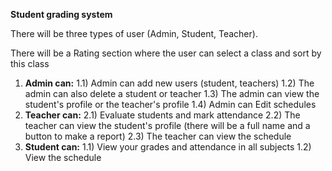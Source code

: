 **Student grading system**

There will be three types of user (Admin, Student, Teacher).

There will be a Rating section where the user can select a class and sort by this class

1. **Admin can:**
1.1) Admin can add new users (student, teachers)
1.2) The admin can also delete a student or teacher
1.3) The admin can view the student's profile or the teacher's profile
1.4) Admin can Edit schedules
2. **Teacher can:**
2.1) Evaluate students and mark attendance
2.2) The teacher can view the student's profile (there will be a full name and a button to make a report)
2.3) The teacher can view the schedule
3. **Student can:**
1.1) View your grades and attendance in all subjects
1.2) View the schedule
